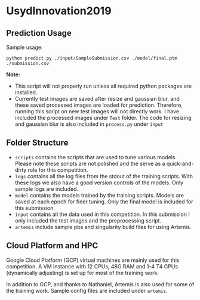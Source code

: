 # UsydInnovation2019

## Prediction Usage
Sample usage:
```shell
python predict.py ./input/SampleSubmission.csv ./model/final.ptm ./submission.csv
```
**Note:**
 - This script will not properly run unless all required python packages are installed.
 - Currently test images are saved after resize and gaussian blur, and these saved processed images are loaded for prediction. Therefore, running this script on new test images will not directly work. I have included the processed images under `Test` folder. The code for resizing and gaussian blur is also included in `process.py` under `input`

## Folder Structure
- `scripts` contains the scripts that are used to tune various models. Please note these scripts are not polished and the serve as a quick-and-dirty role for this competition.
- `logs` contains all the log files from the stdout of the training scripts. With these logs we also have a good version controls of the models. Only sample logs are included.
- `model` contains the models trained by the training scripts. Models are saved at each epoch for finer tuning. Only the final model is included for this submission.
- `input` contains all the data used in this competition. In this submission I only included the test images and the preprocessing script.
- `artemis` include sample pbs and singularity build files for using Artemis.

## Cloud Platform and HPC
Google Cloud Platform (GCP) virtual machines are mainly used for this competition. A VM instance with 12 CPUs, 48G RAM and 1-4 T4 GPUs (dynamically adjusting) is set up for most of the training work.

In addition to GCP, and thanks to Nathaniel, Artemis is also used for some of the training work. Sample config files are included under `artemis`.
